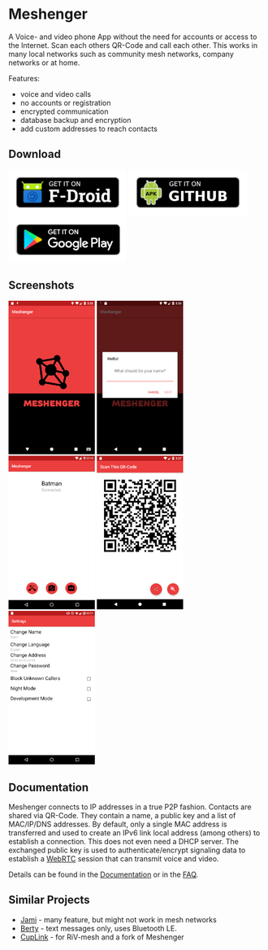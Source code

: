 # Meshenger

 A Voice- and video phone App without the need for accounts or access to the Internet. Scan each others QR-Code and call each other. This works in many local networks such as community mesh networks, company networks or at home.

Features:

- voice and video calls
- no accounts or registration
- encrypted communication
- database backup and encryption
- add custom addresses to reach contacts

## Download

[<img src="docs/fdroid.png" alt="Get it on F-Droid" height="90">](https://f-droid.org/packages/d.d.meshenger/)
[<img src="docs/apk.png" alt="Get it on GitHub" height="90">](https://github.com/meshenger-app/meshenger-android/releases)
[<img src="docs/gplay.png" alt="Get it on Google Play" height="90">](https://play.google.com/store/apps/details?id=app.meshenger)

## Screenshots

<img src="docs/logo_2.0.0.png" width="170"> <img src="docs/hello_2.0.0.png" width="170"> <img src="docs/connected_2.0.0.png" width="170"> <img src="docs/qrcode_2.0.0.png" width="170"> <img src="docs/settings_3.0.0.png" width="170">

## Documentation

Meshenger connects to IP addresses in a true P2P fashion. Contacts are shared via QR-Code. They contain a name, a public key and a list of MAC/IP/DNS addresses. By default, only a single MAC address is transferred and used to create an IPv6 link local address (among others) to establish a connection. This does not even need a DHCP server. The exchanged public key is used to authenticate/encrypt signaling data to establish a [WebRTC](https://webrtc.org/) session that can transmit voice and video.

Details can be found in the [Documentation](docs/Documentation.md) or in the [FAQ](docs/faq.md).

## Similar Projects

* [Jami](https://jami.net/) - many feature, but might not work in mesh networks
* [Berty](https://berty.tech/) - text messages only, uses Bluetooth LE.
* [CupLink](https://github.com/RiV-chain/CupLink) - for RiV-mesh and a fork of Meshenger
